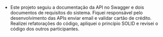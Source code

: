 - Este projeto seguiu a documentação da API no Swagger e dois documentos de requisitos do sistema. Fiquei responsável pelo desenvolvimento das APIs enviar email e validar cartão de crédito. Realizei refatorações do código, apliquei o princípio SOLID e revisei o código dos outros participantes.